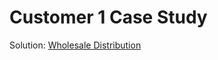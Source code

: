 # Customer 1 Case Study

Solution: [Wholesale Distribution](~/solutions/wholesale-distribution/index.md)
